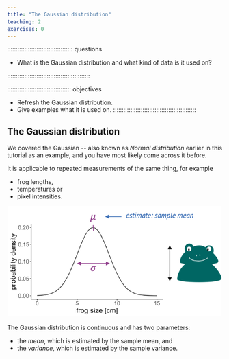 ```yaml
---
title: "The Gaussian distribution"
teaching: 2
exercises: 0
---
```


:::::::::::::::::::::::::::::::::::::: questions 

- What is the Gaussian distribution and what kind of data is it used on?

::::::::::::::::::::::::::::::::::::::::::::::::

::::::::::::::::::::::::::::::::::::: objectives

- Refresh the Gaussian distribution.
- Give examples what it is used on.
::::::::::::::::::::::::::::::::::::::::::::::::


## The Gaussian distribution

We covered the Gaussian -- also known as *Normal distribution* earlier in this tutorial as an example, and you have most likely come across it before.  

It is applicable to repeated measurements of the same thing, for example  

- frog lengths,  
- temperatures or  
- pixel intensities.  


<p align="center">
<img src="fig/frog_sizes.png" width="500"/>
</p>

The Gaussian distribution is continuous and has two parameters:  

- the *mean*, which is estimated by the sample mean, and  
- the *variance*, which is estimated by the sample variance.

